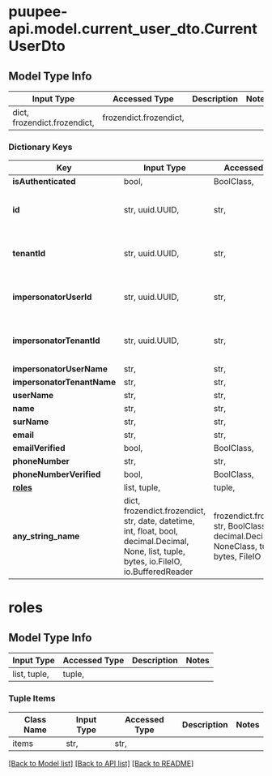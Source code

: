 # puupee-api.model.current_user_dto.CurrentUserDto

## Model Type Info
Input Type | Accessed Type | Description | Notes
------------ | ------------- | ------------- | -------------
dict, frozendict.frozendict,  | frozendict.frozendict,  |  | 

### Dictionary Keys
Key | Input Type | Accessed Type | Description | Notes
------------ | ------------- | ------------- | ------------- | -------------
**isAuthenticated** | bool,  | BoolClass,  |  | [optional] 
**id** | str, uuid.UUID,  | str,  |  | [optional] value must be a uuid
**tenantId** | str, uuid.UUID,  | str,  |  | [optional] value must be a uuid
**impersonatorUserId** | str, uuid.UUID,  | str,  |  | [optional] value must be a uuid
**impersonatorTenantId** | str, uuid.UUID,  | str,  |  | [optional] value must be a uuid
**impersonatorUserName** | str,  | str,  |  | [optional] 
**impersonatorTenantName** | str,  | str,  |  | [optional] 
**userName** | str,  | str,  |  | [optional] 
**name** | str,  | str,  |  | [optional] 
**surName** | str,  | str,  |  | [optional] 
**email** | str,  | str,  |  | [optional] 
**emailVerified** | bool,  | BoolClass,  |  | [optional] 
**phoneNumber** | str,  | str,  |  | [optional] 
**phoneNumberVerified** | bool,  | BoolClass,  |  | [optional] 
**[roles](#roles)** | list, tuple,  | tuple,  |  | [optional] 
**any_string_name** | dict, frozendict.frozendict, str, date, datetime, int, float, bool, decimal.Decimal, None, list, tuple, bytes, io.FileIO, io.BufferedReader | frozendict.frozendict, str, BoolClass, decimal.Decimal, NoneClass, tuple, bytes, FileIO | any string name can be used but the value must be the correct type | [optional]

# roles

## Model Type Info
Input Type | Accessed Type | Description | Notes
------------ | ------------- | ------------- | -------------
list, tuple,  | tuple,  |  | 

### Tuple Items
Class Name | Input Type | Accessed Type | Description | Notes
------------- | ------------- | ------------- | ------------- | -------------
items | str,  | str,  |  | 

[[Back to Model list]](../../README.md#documentation-for-models) [[Back to API list]](../../README.md#documentation-for-api-endpoints) [[Back to README]](../../README.md)

